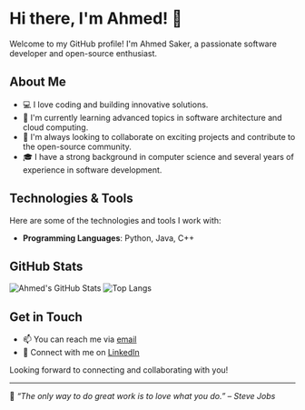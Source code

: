 # Hi there, I'm Ahmed! 👋

Welcome to my GitHub profile! I'm Ahmed Saker, a passionate software developer and open-source enthusiast.

## About Me

- 💻 I love coding and building innovative solutions.
- 🌱 I'm currently learning advanced topics in software architecture and cloud computing.
- 🚀 I'm always looking to collaborate on exciting projects and contribute to the open-source community.
- 🎓 I have a strong background in computer science and several years of experience in software development.

## Technologies & Tools

Here are some of the technologies and tools I work with:

- **Programming Languages**: Python, Java, C++


## GitHub Stats

![Ahmed's GitHub Stats](https://github-readme-stats.vercel.app/api?username=Ahmed7Saker&show_icons=true&theme=radical)
![Top Langs](https://github-readme-stats.vercel.app/api/top-langs/?username=Ahmed7Saker&layout=compact&theme=radical)

## Get in Touch

- 📫 You can reach me via [email](ahmed.saker20191@gmail.com)
- 💼 Connect with me on [LinkedIn](www.linkedin.com/in/ahmed-saker-198b83324)


Looking forward to connecting and collaborating with you!

---

🔭 *“The only way to do great work is to love what you do.” – Steve Jobs*
```` ▋
